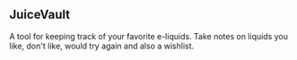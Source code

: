 ## JuiceVault

A tool for keeping track of your favorite e-liquids. Take notes on liquids you like, don't like, would try again and also a wishlist. 
